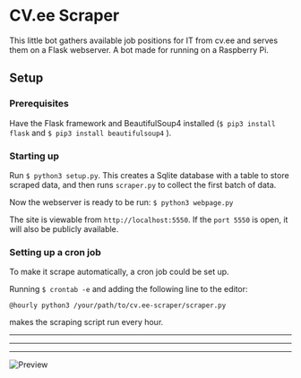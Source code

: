 # CV.ee Scraper
This little bot gathers available job positions for IT from cv.ee and serves them on a Flask webserver. A bot made for running on a Raspberry Pi.
## Setup
### Prerequisites
Have the Flask framework and BeautifulSoup4 installed (```$ pip3 install flask``` and ```$ pip3 install beautifulsoup4``` ).

### Starting up
Run ```$ python3 setup.py```.
This creates a Sqlite database with a table to store scraped data, and then runs ```scraper.py``` to collect the first batch of data.

Now the webserver is ready to be run: ```$ python3 webpage.py```

The site is viewable from ```http://localhost:5550```. If the ```port 5550``` is open, it will also be publicly available.

### Setting up a cron job
To make it scrape automatically, a cron job could be set up. 

Running ```$ crontab -e``` and adding the following line to the editor:

```@hourly python3 /your/path/to/cv.ee-scraper/scraper.py```

makes the scraping script run every hour.

--------------
--------------
--------------

![Preview](https://i.imgur.com/zcpwCDs.png)